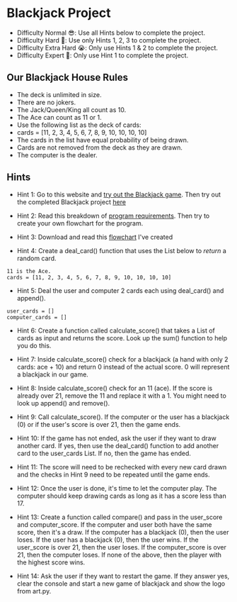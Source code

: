 # Blackjack Project

- Difficulty Normal 😎: Use all Hints below to complete the project.
- Difficulty Hard 🤔: Use only Hints 1, 2, 3 to complete the project.
- Difficulty Extra Hard 😭: Only use Hints 1 & 2 to complete the project.
- Difficulty Expert 🤯: Only use Hint 1 to complete the project.

## Our Blackjack House Rules

- The deck is unlimited in size.
- There are no jokers.
- The Jack/Queen/King all count as 10.
- The Ace can count as 11 or 1.
- Use the following list as the deck of cards:
- cards = [11, 2, 3, 4, 5, 6, 7, 8, 9, 10, 10, 10, 10]
- The cards in the list have equal probability of being drawn.
- Cards are not removed from the deck as they are drawn.
- The computer is the dealer.

## Hints

- Hint 1: Go to this website and [try out the Blackjack game](https://games.washingtonpost.com/games/blackjack/). Then try out the completed Blackjack project [here](http://blackjack-final.appbrewery.repl.run)

- Hint 2: Read this breakdown of [program requirements](http://listmoz.com/view/6h34DJpvJBFVRlZfJvxF). Then try to create your own flowchart for the program.

- Hint 3: Download and read this [flowchart](https://drive.google.com/uc?export=download&id=1rDkiHCrhaf9eX7u7yjM1qwSuyEk-rPnt) I've created

- Hint 4: Create a deal_card() function that uses the List below to *return* a random card.
```
11 is the Ace.
cards = [11, 2, 3, 4, 5, 6, 7, 8, 9, 10, 10, 10, 10]
```

- Hint 5: Deal the user and computer 2 cards each using deal_card() and append().
```
user_cards = []
computer_cards = []
```

- Hint 6: Create a function called calculate_score() that takes a List of cards as input and returns the score. Look up the sum() function to help you do this.

- Hint 7: Inside calculate_score() check for a blackjack (a hand with only 2 cards: ace + 10) and return 0 instead of the actual score. 0 will represent a blackjack in our game.

- Hint 8: Inside calculate_score() check for an 11 (ace). If the score is already over 21, remove the 11 and replace it with a 1. You might need to look up append() and remove().

- Hint 9: Call calculate_score(). If the computer or the user has a blackjack (0) or if the user's score is over 21, then the game ends.

- Hint 10: If the game has not ended, ask the user if they want to draw another card. If yes, then use the deal_card() function to add another card to the user_cards List. If no, then the game has ended.

- Hint 11: The score will need to be rechecked with every new card drawn and the checks in Hint 9 need to be repeated until the game ends.

- Hint 12: Once the user is done, it's time to let the computer play. The computer should keep drawing cards as long as it has a score less than 17.

- Hint 13: Create a function called compare() and pass in the user_score and computer_score. If the computer and user both have the same score, then it's a draw. If the computer has a blackjack (0), then the user loses. If the user has a blackjack (0), then the user wins. If the user_score is over 21, then the user loses. If the computer_score is over 21, then the computer loses. If none of the above, then the player with the highest score wins.

- Hint 14: Ask the user if they want to restart the game. If they answer yes, clear the console and start a new game of blackjack and show the logo from art.py.
